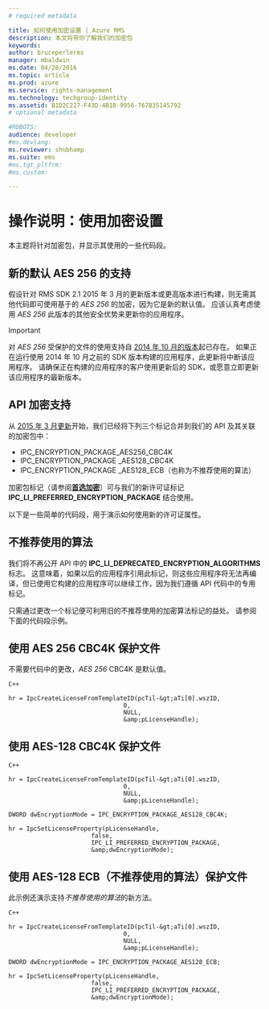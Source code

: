 ```yaml
---
# required metadata

title: 如何使用加密设置 | Azure RMS
description: 本文将带你了解我们的加密包
keywords:
author: bruceperlerms
manager: mbaldwin
ms.date: 04/28/2016
ms.topic: article
ms.prod: azure
ms.service: rights-management
ms.technology: techgroup-identity
ms.assetid: B1D2C227-F43D-4B18-9956-767B35145792
# optional metadata

#ROBOTS:
audience: developer
#ms.devlang:
ms.reviewer: shubhamp
ms.suite: ems
#ms.tgt_pltfrm:
#ms.custom:

---
```


# 操作说明：使用加密设置

本主题将针对加密包，并显示其使用的一些代码段。

## 新的默认 AES 256 的支持

假设针对 RMS SDK 2.1 2015 年 3 月的更新版本或更高版本进行构建，则无需其他代码即可使用基于的 *AES 256* 的加密，因为它是新的默认值。 应该认真考虑使用 *AES 256* 此版本的其他安全优势来更新你的应用程序。

> [!IMPORTANT]
> 对 *AES 256* 受保护的文件的使用支持自 [2014 年 10 月的版本](release-notes-rtm.md)起已存在。 如果正在运行使用 2014 年 10 月之前的 SDK 版本构建的应用程序，此更新将中断该应用程序。 请确保正在构建的应用程序的客户使用更新后的 SDK，或愿意立即更新该应用程序的最新版本。

 
## API 加密支持

从 [2015 年 3 月更新](release-notes-rtm.md)开始，我们已经将下列三个标记合并到我们的 API 及其关联的加密包中：

-   IPC\_ENCRYPTION\_PACKAGE\_AES256\_CBC4K
-   IPC\_ENCRYPTION\_PACKAGE \_AES128\_CBC4K
-   IPC\_ENCRYPTION\_PACKAGE \_AES128\_ECB（也称为不推荐使用的算法）

加密包标记（请参阅[**首选加密**](/rights-management/sdk/2.1/api/win/constants#msipc_preferred_encryption)）可与我们的新许可证标记 **IPC\_LI\_PREFERRED\_ENCRYPTION\_PACKAGE** 结合使用。

以下是一些简单的代码段，用于演示如何使用新的许可证属性。

## 不推荐使用的算法

我们将不再公开 API 中的 **IPC\_LI\_DEPRECATED\_ENCRYPTION\_ALGORITHMS** 标志。 这意味着，如果以后的应用程序引用此标记，则这些应用程序将无法再编译，但已使用它构建的应用程序可以继续工作，因为我们遵循 API 代码中的专用标记。

只需通过更改一个标记便可利用旧的不推荐使用的加密算法标记的益处。 请参阅下面的代码段示例。

## 使用 AES 256 CBC4K 保护文件

不需要代码中的更改，*AES 256* CBC4K 是默认值。

    C++

    hr = IpcCreateLicenseFromTemplateID(pcTil-&gt;aTi[0].wszID,
                                    0,
                                    NULL,
                                    &amp;pLicenseHandle);


## 使用 AES-128 CBC4K 保护文件

    C++

    hr = IpcCreateLicenseFromTemplateID(pcTil-&gt;aTi[0].wszID,
                                    0,
                                    NULL,
                                    &amp;pLicenseHandle);

    DWORD dwEncryptionMode = IPC_ENCRYPTION_PACKAGE_AES128_CBC4K;

    hr = IpcSetLicenseProperty(pLicenseHandle,
                           false,
                           IPC_LI_PREFERRED_ENCRYPTION_PACKAGE,
                           &amp;dwEncryptionMode);


## 使用 AES-128 ECB（不推荐使用的算法）保护文件

此示例还演示支持*不推荐使用的算法*的新方法。

    C++
    
    hr = IpcCreateLicenseFromTemplateID(pcTil-&gt;aTi[0].wszID,
                                    0,
                                    NULL,
                                    &amp;pLicenseHandle);

    DWORD dwEncryptionMode = IPC_ENCRYPTION_PACKAGE_AES128_ECB;

    hr = IpcSetLicenseProperty(pLicenseHandle,
                           false,
                           IPC_LI_PREFERRED_ENCRYPTION_PACKAGE,
                           &amp;dwEncryptionMode);

 

 


<!--HONumber=Jun16_HO2-->


